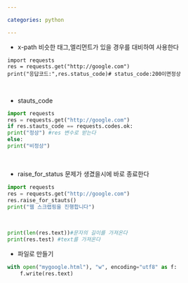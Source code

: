 ```yaml
---

categories: python

---
```



- x-path
비슷한 태그,엘리먼트가 있을 경우를 대비하여 사용한다 

```
import requests
res = requests.get("http://google.com")
print("응답코드:",res.status_code)# status_code:200이면정상
```
&nbsp;

- stauts_code
```python
import requests
res = requests.get("http://google.com")
if res.stauts_code == requests.codes.ok:
print("정상") #res 변수로 받는다
else:
print("비정상")
```
&nbsp;
- raise_for_status
  문제가 생겼을시에 바로 종료한다
```python
import requests
res = requests.get("http://google.com")
res.raise_for_stauts()
print("웹 스크랩핑을 진행합니다")
```
&nbsp;

```python
print(len(res.text))#문자의 길이를 가져온다
print(res.test) #text를 가져온다
```

- 파일로 만들기
 
```python
with open("mygoogle.html"), "w", encoding="utf8" as f:
    f.write(res.text)
```


